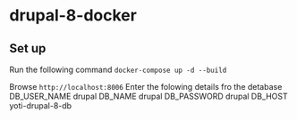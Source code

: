 # drupal-8-docker
## Set up
Run the following command
`docker-compose up -d --build`

Browse `http://localhost:8006`
Enter the folowing details fro the detabase
DB_USER_NAME drupal
DB_NAME drupal
DB_PASSWORD drupal
DB_HOST yoti-drupal-8-db
